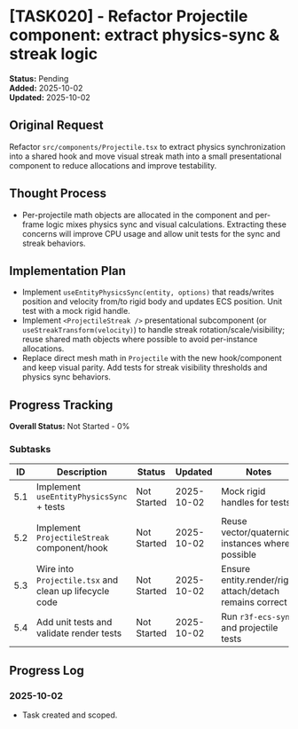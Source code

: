 # [TASK020] - Refactor Projectile component: extract physics-sync & streak logic

**Status:** Pending  
**Added:** 2025-10-02  
**Updated:** 2025-10-02

## Original Request
Refactor `src/components/Projectile.tsx` to extract physics synchronization into a shared hook and move visual streak math into a small presentational component to reduce allocations and improve testability.

## Thought Process
- Per-projectile math objects are allocated in the component and per-frame logic mixes physics sync and visual calculations. Extracting these concerns will improve CPU usage and allow unit tests for the sync and streak behaviors.

## Implementation Plan
- Implement `useEntityPhysicsSync(entity, options)` that reads/writes position and velocity from/to rigid body and updates ECS position. Unit test with a mock rigid handle.
- Implement `<ProjectileStreak />` presentational subcomponent (or `useStreakTransform(velocity)`) to handle streak rotation/scale/visibility; reuse shared math objects where possible to avoid per-instance allocations.
- Replace direct mesh math in `Projectile` with the new hook/component and keep visual parity. Add tests for streak visibility thresholds and physics sync behaviors.  

## Progress Tracking

**Overall Status:** Not Started - 0%

### Subtasks
| ID | Description | Status | Updated | Notes |
|----|-------------|--------|---------|-------|
| 5.1 | Implement `useEntityPhysicsSync` + tests | Not Started | 2025-10-02 | Mock rigid handles for tests |
| 5.2 | Implement `ProjectileStreak` component/hook | Not Started | 2025-10-02 | Reuse vector/quaternion instances where possible |
| 5.3 | Wire into `Projectile.tsx` and clean up lifecycle code | Not Started | 2025-10-02 | Ensure entity.render/rigid attach/detach remains correct |
| 5.4 | Add unit tests and validate render tests | Not Started | 2025-10-02 | Run `r3f-ecs-sync` and projectile tests |

## Progress Log
### 2025-10-02
- Task created and scoped.
